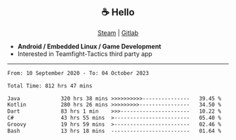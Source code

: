 <h2 align="center"> ☕ Hello </h2>

<p align="center">
  <a href="https://steamcommunity.com/id/Niforances/">Steam</a> |
  <a href="https://gitlab.com/niforances">Gitlab</a>
</p>

 - **Android / Embedded Linux / Game Development**
 - Interested in Teamfight-Tactics third party app

------

<!--START_SECTION:waka-->

```txt
From: 10 September 2020 - To: 04 October 2023

Total Time: 812 hrs 47 mins

Java             320 hrs 38 mins >>>>>>>>>>---------------   39.45 %
Kotlin           280 hrs 26 mins >>>>>>>>>----------------   34.50 %
Dart             83 hrs 1 min    >>>----------------------   10.22 %
C#               43 hrs 55 mins  >------------------------   05.40 %
Groovy           19 hrs 59 mins  >------------------------   02.46 %
Bash             13 hrs 18 mins  -------------------------   01.64 %
```

<!--END_SECTION:waka-->
